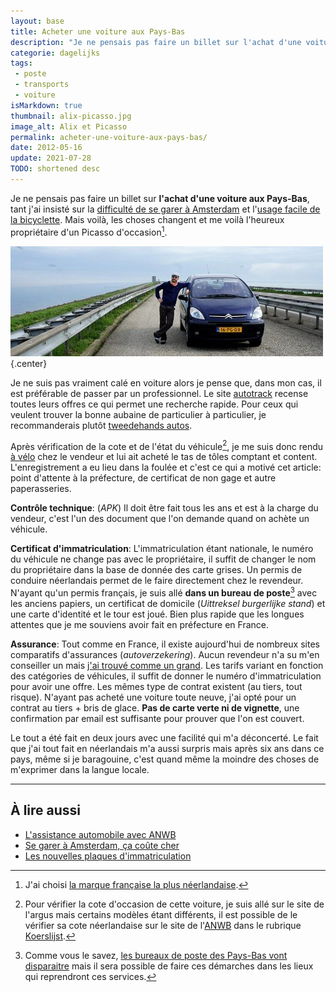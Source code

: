 ```yaml
---
layout: base
title: Acheter une voiture aux Pays-Bas
description: "Je ne pensais pas faire un billet sur l'achat d'une voiture aux Pays-Bas, tant j'ai insisté sur la difficulté de se garer à Amsterdam et l'usage facile de la"
categorie: dagelijks
tags: 
 - poste
 - transports
 - voiture
isMarkdown: true
thumbnail: alix-picasso.jpg
image_alt: Alix et Picasso
permalink: acheter-une-voiture-aux-pays-bas/
date: 2012-05-16
update: 2021-07-28
TODO: shortened desc
---
```


Je ne pensais pas faire un billet sur **l'achat d'une voiture aux Pays-Bas**, tant j'ai insisté sur la [difficulté de se garer à Amsterdam](/a-amsterdam-se-garer-coute-cher) et l'[usage facile de la bicyclette](https://pixelfed.social/drooderfiets). Mais voilà, les choses changent et me voilà l'heureux propriétaire d'un Picasso d'occasion[^1].

![Alix et Picasso](alix-picasso.jpg){.center}

Je ne suis pas vraiment calé en voiture alors je pense que, dans mon cas, il est préférable de passer par un professionnel. Le site [autotrack](http://www.autotrack.nl/tweedehands) recense toutes leurs offres ce qui permet une recherche rapide. Pour ceux qui veulent trouver la bonne aubaine de particulier à particulier, je recommanderais plutôt [tweedehands autos](http://www.tweedehands.nl/autos/).

Après vérification de la cote et de l'état du véhicule[^2], je me suis donc rendu [à vélo](/tag/vélo) chez le vendeur et lui ait acheté le tas de tôles comptant et content. L'enregistrement a eu lieu dans la foulée et c'est ce qui a motivé cet article: point d'attente à la préfecture, de certificat de non gage et autre paperasseries.

**Contrôle technique**: (*APK*) Il doit être fait tous les ans et est à la charge du vendeur, c'est l'un des document que l'on demande quand on achète un véhicule.

**Certificat d'immatriculation**: L'immatriculation étant nationale, le numéro du véhicule ne change pas avec le propriétaire, il suffit de changer le nom du propriétaire dans la base de donnée des carte grises. Un permis de conduire néerlandais permet de le faire directement chez le revendeur. N'ayant qu'un permis français, je suis allé **dans un bureau de poste**[^3] avec les anciens papiers, un certificat de domicile (*Uittreksel burgerlijke stand*) et une carte d'identité et le tour est joué. Bien plus rapide que les longues attentes que je me souviens avoir fait en préfecture en France.

**Assurance**: Tout comme en France, il existe aujourd'hui de nombreux sites comparatifs d'assurances (*autoverzekering*). Aucun revendeur n'a su m'en conseiller un mais [j'ai trouvé comme un grand](http://www.independer.nl/autoverzekering/intro.aspx?refer=autodirect). Les tarifs variant en fonction des catégories de véhicules, il suffit de donner le numéro d'immatriculation pour avoir une offre. Les mêmes type de contrat existent (au tiers, tout risque). N'ayant pas acheté une voiture toute neuve, j'ai opté pour un contrat au tiers + bris de glace. **Pas de carte verte ni de vignette**, une confirmation par email est suffisante pour prouver que l'on est couvert.

Le tout a été fait en deux jours avec une facilité qui m'a déconcerté. Le fait que j'ai tout fait en néerlandais m'a aussi surpris mais après six ans dans ce pays, même si je baragouine, c'est quand même la moindre des choses de m'exprimer dans la langue locale.

--- 
[^1]: J'ai choisi [la marque française la plus néerlandaise](/Citroen-marque-francaise-neerlandaise).
[^2]: Pour vérifier la cote d'occasion de cette voiture, je suis allé sur le site de l'argus mais certains modèles étant différents, il est possible de le vérifier sa cote néerlandaise sur le site de l'[ANWB](/Assistance-routiere-ANWB) dans le rubrique [Koerslijst](http://www.anwb.nl/auto/koerslijst#stap1).
[^3]: Comme vous le savez, [les bureaux de poste des Pays-Bas vont disparaitre](/la-fin-des-bureaux-de-poste) mais il sera possible de faire ces démarches dans les lieux qui reprendront ces services.
<!-- post notes:
https://www.google.nl/maps/dir/Suikerplein,+1013+CL+Amsterdam,+Nizozemsko/AUTO+TOTAAL+HAARLEM,+Zijlweg+294,+2015+CN+Haarlem,+Nizozemsko/@52.3864008,4.6763742,18057m/am=t/data=!3m2!1e3!4b1!4m19!4m18!1m10!1m1!1s0x47c6082cd02b08ef:0x3617f8aea81cf8e1!2m2!1d4.8810013!2d52.3890702!3m4!1m2!1d4.6441592!2d52.383494!3s0x47c5ef6f6f4e64c9:0xc6e0b0b3740ec983!1m5!1m1!1s0x47c5ef1c96ab2fe1:0xece0a85f411d4be!2m2!1d4.6118232!2d52.3869962!3e1
--->

## À lire aussi 

* [L'assistance automobile avec ANWB](/Assistance-routiere-ANWB)
* [Se garer à Amsterdam, ça coûte cher](/a-amsterdam-se-garer-coute-cher)
* [Les nouvelles plaques d'immatriculation](/les-nouvelles-plaques-d-immatriculation)
